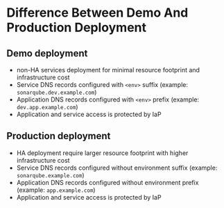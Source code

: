 # Difference Between Demo And Production Deployment

## Demo deployment

- non-HA services deployment for minimal resource footprint and infrastructure cost
- Service DNS records configured with `<env>` suffix (example: `sonarqube.dev.example.com`)
- Application DNS records configured with `<env>` prefix (example: `dev.app.example.com`)
- Application and service access is protected by IaP

## Production deployment

- HA deployment require larger resource footprint with higher infrastructure cost
- Service DNS records configured without environment suffix (example: `sonarqube.example.com`)
- Application DNS records configured without environment prefix (example: `app.example.com`)
- Application and service access is protected by IaP
